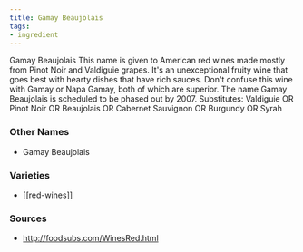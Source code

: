 ```yaml
---
title: Gamay Beaujolais
tags:
- ingredient
---
```

Gamay Beaujolais This name is given to American red wines made mostly from Pinot Noir and Valdiguie grapes. It's an unexceptional fruity wine that goes best with hearty dishes that have rich sauces. Don't confuse this wine with Gamay or Napa Gamay, both of which are superior. The name Gamay Beaujolais is scheduled to be phased out by 2007. Substitutes: Valdiguie OR Pinot Noir OR Beaujolais OR Cabernet Sauvignon OR Burgundy OR Syrah

### Other Names

* Gamay Beaujolais

### Varieties

* [[red-wines]]

### Sources
* http://foodsubs.com/WinesRed.html

